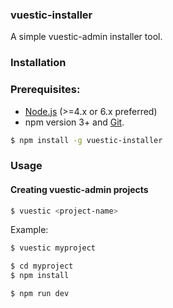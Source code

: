 ### vuestic-installer

A simple vuestic-admin installer tool.

### Installation

### Prerequisites: 

- [Node.js](https://nodejs.org/en/) (>=4.x or 6.x preferred)
- npm version 3+ and [Git](https://git-scm.com/).

```bash
$ npm install -g vuestic-installer
```

### Usage

#### Creating vuestic-admin projects

```bash
$ vuestic <project-name>
```

Example:

``` bash
$ vuestic myproject

$ cd myproject
$ npm install

$ npm run dev
```
